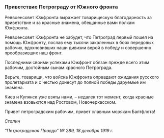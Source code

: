 ### Приветствие Петрограду от Южного фронта

Реввоенсовет Южфронта выражает товарищескую благодарность за приветствие и за красные знамена, обещанные вами полкам Южфронта.

Реввоенсовет Южфронта не забудет, что Петроград первый пошел на помощь Южфронту, послав ему тысячи закаленных в боях передовых рабочих, вдохновивших наши дивизии верой в победу и совершенно преобразивших наш фронт.

Последними своими успехами Южфронт обязан прежде всего этим рабочим, достойным сынам красного Петрограда.

Верьте, товарищи, что войска Южфронта оправдают ожидания русского пролетариата и с честью донесут до полной победы даруемые им знамена.

Киев и Купянск уже взяты нами, – недалек тот момент, когда красные знамена взовьются над Ростовом, Новочеркасском.

Привет петроградским рабочим, привет славным морякам Балтфлота!

_Сталин_

_“Петроградская Правда” №_ _289, 18 декабря 1919_ _г._